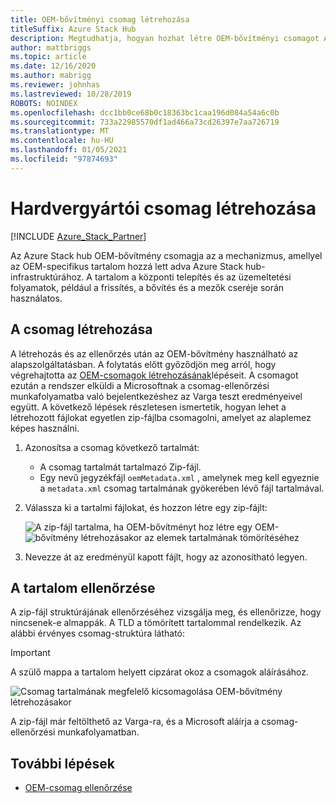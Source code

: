 ```yaml
---
title: OEM-bővítményi csomag létrehozása
titleSuffix: Azure Stack Hub
description: Megtudhatja, hogyan hozhat létre OEM-bővítményi csomagot Azure Stack hub-ban.
author: mattbriggs
ms.topic: article
ms.date: 12/16/2020
ms.author: mabrigg
ms.reviewer: johnhas
ms.lastreviewed: 10/28/2019
ROBOTS: NOINDEX
ms.openlocfilehash: dcc1bb0ce68b0c18363bc1caa196d084a54a6c0b
ms.sourcegitcommit: 733a22985570df1ad466a73cd26397e7aa726719
ms.translationtype: MT
ms.contentlocale: hu-HU
ms.lasthandoff: 01/05/2021
ms.locfileid: "97874693"
---
```

# <a name="create-an-oem-package"></a>Hardvergyártói csomag létrehozása

[!INCLUDE [Azure_Stack_Partner](./includes/azure-stack-partner-appliesto.md)]

Az Azure Stack hub OEM-bővítmény csomagja az a mechanizmus, amellyel az OEM-specifikus tartalom hozzá lett adva Azure Stack hub-infrastruktúrához. A tartalom a központi telepítés és az üzemeltetési folyamatok, például a frissítés, a bővítés és a mezők cseréje során használatos.

## <a name="creating-the-package"></a>A csomag létrehozása

A létrehozás és az ellenőrzés után az OEM-bővítmény használható az alapszolgáltatásban. A folytatás előtt győződjön meg arról, hogy végrehajtotta az [OEM-csomagok létrehozásának](https://microsoft.sharepoint.com/:w:/r/teams/cloudsolutions/Sacramento/_layouts/15/Doc.aspx?sourcedoc=%7BD7406069-7661-419C-B3B1-B6A727AB3972%7D&file=Azure%20Stack%20OEM%20Extension%20Package.docx&action=default&mobileredirect=true)lépéseit. A csomagot ezután a rendszer elküldi a Microsoftnak a csomag-ellenőrzési munkafolyamatba való bejelentkezéshez az Varga teszt eredményeivel együtt. A következő lépések részletesen ismertetik, hogyan lehet a létrehozott fájlokat egyetlen zip-fájlba csomagolni, amelyet az alaplemez képes használni.

1. Azonosítsa a csomag következő tartalmát:
    - A csomag tartalmát tartalmazó Zip-fájl.
    - Egy nevű jegyzékfájl `oemMetadata.xml` , amelynek meg kell egyeznie a `metadata.xml` csomag tartalmának gyökerében lévő fájl tartalmával.

2. Válassza ki a tartalmi fájlokat, és hozzon létre egy zip-fájlt:

    ![A zip-fájl tartalma, ha OEM-bővítményt hoz létre egy OEM- ](media/vaas-create-oem-package-1.png) ![ bővítmény létrehozásakor az elemek tartalmának tömörítéséhez](media/vaas-create-oem-package-2.png)

3. Nevezze át az eredményül kapott fájlt, hogy az azonosítható legyen.

## <a name="verifying-the-contents"></a>A tartalom ellenőrzése

A zip-fájl struktúrájának ellenőrzéséhez vizsgálja meg, és ellenőrizze, hogy nincsenek-e almappák. A TLD a tömörített tartalommal rendelkezik. Az alábbi érvényes csomag-struktúra látható:

> [!IMPORTANT]
> A szülő mappa a tartalom helyett cipzárat okoz a csomagok aláírásához.

![Csomag tartalmának megfelelő kicsomagolása OEM-bővítmény létrehozásakor](media/vaas-create-oem-package-3.png)

A zip-fájl már feltölthető az Varga-ra, és a Microsoft aláírja a csomag-ellenőrzési munkafolyamatban.

## <a name="next-steps"></a>További lépések

- [OEM-csomag ellenőrzése](azure-stack-vaas-validate-oem-package.md)
